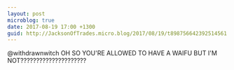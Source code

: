 ```yaml
---
layout: post
microblog: true
date: 2017-08-19 17:00 +1300
guid: http://JacksonOfTrades.micro.blog/2017/08/19/t898756642392514561.html
---
```

@withdrawnwitch OH SO YOU'RE ALLOWED TO HAVE A WAIFU BUT I'M NOT?????????????????????
